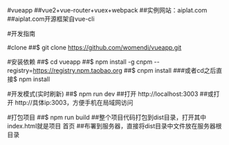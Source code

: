 #vueapp
##vue2+vue-router+vuex+webpack
##实例网站：aiplat.com
##aiplat.com开源框架自vue-cli

#开发指南

#clone
##$ git clone https://github.com/womendi/vueapp.git


#安装依赖
##$ cd vueapp
##$ npm install -g cnpm --registry=https://registry.npm.taobao.org
##$ cnpm install
###或者cd之后直接$  npm  install


#开发模式(实时刷新)
##$ npm run dev
##打开 http://localhost:3003
##或打开 http://具体ip:3003，方便手机在局域网访问


#打包项目
##$ npm run build
##整个项目代码打包到dist目录，打开其中index.html就是项目 首页
##布署到服务器，直接将dist目录中文件放在服务器根目录